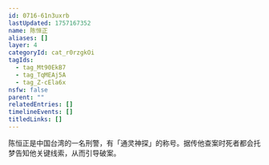 ```yaml
---
id: 0716-61n3uxrb
lastUpdated: 1757167352
name: 陈恒正
aliases: []
layer: 4
categoryId: cat_r0rzgkOi
tagIds:
  - tag_Mt90EkB7
  - tag_TqMEAj5A
  - tag_Z-cEla6x
nsfw: false
parent: ""
relatedEntries: []
timelineEvents: []
titledLinks: []
---
```


陈恒正是中国台湾的一名刑警，有「通灵神探」的称号。据传他查案时死者都会托梦告知他关键线索，从而引导破案。